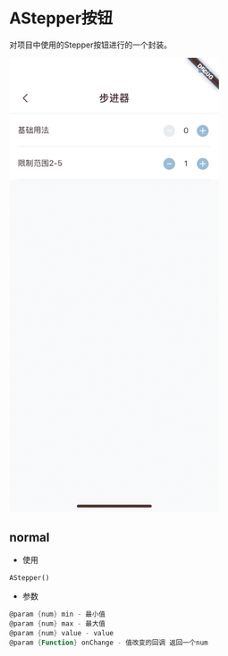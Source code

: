 <!--
 * @Author: meetqy
 * @since: 2019-09-02 15:23:17
 * @lastTime: 2019-09-18 10:53:17
 * @LastEditors: meetqy
 -->
# AStepper按钮

对项目中使用的Stepper按钮进行的一个封装。

<img src="./astepper.PNG" width="375"/>

## normal

- 使用

``` dart
AStepper()
```

- 参数

```dart
@param {num} min - 最小值
@param {num} max - 最大值
@param {num} value - value
@param {Function} onChange - 值改变的回调 返回一个num
```
